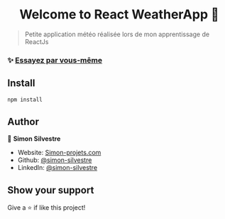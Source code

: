 <h1 align="center">Welcome to React WeatherApp 👋</h1>

> Petite application météo réalisée lors de mon apprentissage de ReactJs

### ✨ [Essayez par vous-même](http://react-weather-app.simon-projets.com)

## Install

```sh
npm install
```

## Author

👤 **Simon Silvestre**

* Website: [Simon-projets.com](https://simon-projets.com)
* Github: [@simon-silvestre](https://github.com/simon-silvestre)
* LinkedIn: [@simon-silvestre](https://linkedin.com/in/simon-silvestre)

## Show your support

Give a ⭐️ if like this project!

